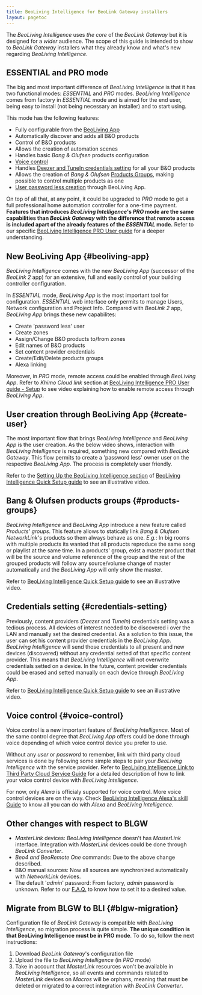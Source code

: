 ```yaml
---
title: BeoLiving Intelligence for BeoLink Gateway installers
layout: pagetoc
---
```


The _BeoLiving Intelligence_ uses _the core_ of the _BeoLink Gateway_ but it is designed for a _wider_ audience.
The scope of this guide is intended to show to _BeoLink Gateway_ installers what they already know and what's new regarding _BeoLiving Intelligence_.

## ESSENTIAL and PRO mode

The big and most important difference of _BeoLiving Intelligence_ is that it has two functional modes: _ESSENTIAL_ and _PRO_ modes. _BeoLiving 
Intelligence_ comes from factory in _ESSENTIAL_ mode and is aimed for the end user, being easy to install (not being necessary an installer) and 
to start using. 

This mode has the following features: 

 - Fully configurable from the [BeoLiving App](#beoliving-app)
 - Automatically discover and adds all B&O products
 - Control of B&O products
 - Allows the creation of automation scenes
 - Handles basic _Bang & Olufsen_ products configuration
 - [Voice control](#voice-control)
 - Handles [Deezer and TuneIn credentials setting](#credentials-setting) for all your B&O products
 - Allows the creation of _Bang & Olufsen_ [Products Groups](#products-groups), making possible to control multiple products as one
 - [User password less creation](#create-user) through BeoLiving App.  

On top of all that, at any point, it could be upgraded to _PRO_ mode to get a full professional home automation controller for a one-time payment.
 **Features that introduces _BeoLiving Intelligence_'s _PRO_ mode are the same capabilities than _BeoLink Gateway_ with the difference that remote
access is included apart of the already features of the _ESSENTIAL_ mode.** Refer to our specific [BeoLiving Intelligence PRO User guide](bli-pro-user-guide.md) for a deeper understanding.

## New BeoLiving App {#beoliving-app}

_BeoLiving Intelligence_ comes with the new _BeoLiving App_ (successor of the _BeoLink 2_ app) for an extensive, full and easily control of your 
building controller configuration.

In _ESSENTIAL_ mode, _BeoLiving App_ is the most important tool for configuration. _ESSENTIAL_ web interface only permits to manage Users, Network
 configuration and Project Info. Compared with _BeoLink 2_ app, _BeoLiving App_ brings these new capabilites: 

- Create 'password less' user
- Create zones
- Assign/Change B&O products to/from zones
- Edit names of B&O products
- Set content provider credentials
- Create/Edit/Delete products groups
- Alexa linking

Moreover, in _PRO_ mode, remote access could be enabled through _BeoLiving App_. Refer to _Khimo Cloud link_ section at [BeoLiving Intelligence PRO User guide - Setup](bli-pro-user-guide.md#setup) to see video explaining how to enable remote access through _BeoLiving App_.

## User creation through BeoLiving App {#create-user}

The most important flow that brings _BeoLiving Intelligence_ and _BeoLiving App_ is the user creation. As the below video shows, interaction with 
_BeoLiving Intelligence_ is required, something new compared with _BeoLink Gateway_. This flow permits to create a 'password less' owner user on 
the respective _BeoLiving App_. The process is completely user friendly.

Refer to the [Setting Up the BeoLiving Intelligence section](bli-quick-setup-guide.md#setup) of 
[BeoLiving Intelligence Quick Setup guide](bli-quick-setup-guide.md) to see an illustrative video.

## Bang & Olufsen products groups {#products-groups}

_BeoLiving Intelligence_ and _BeoLiving App_ introduce a new feature called _Products' groups_. This feature allows to statically link _Bang & Olufsen NetworkLink_'s products so them always behave as one. _E.g._: In big rooms with multiple products its wanted that all products reproduce the
same song or playlist at the same time. In a products' group, exist a master product that will be the source and volume reference of the
group and the rest of the grouped products will follow any source/volume change of master automatically and the _BeoLiving App_ will only
show the master.

Refer to [BeoLiving Intelligence Quick Setup guide](bli-quick-setup-guide.md#products-groups) to see an illustrative video.

## Credentials setting {#credentials-setting}

Previously, content providers (_Deezer_ and _TuneIn_) credentials setting was a tedious process. All devices of interest needed to be discovered i
over the LAN and manually set the desired credential.
As a solution to this issue, the user can set his content provider credentials in the _BeoLiving App_. _BeoLiving Intelligence_ will send those 
credentials to all present and new devices (discovered) without any credential setted of that specific content provider. This means that 
_BeoLiving Intelligence_ will not overwrite credentials setted on a device. In the future, content provider credentials could be erased and setted manually on each device through _BeoLiving App_.

Refer to [BeoLiving Intelligence Quick Setup guide](bli-quick-setup-guide.md#products-groups) to see an illustrative video.

## Voice control {#voice-control}

Voice control is a new important feature of _BeoLiving Intelligence_. Most of the same control degree that _BeoLiving App_ offers could be done 
through voice depending of which voice control device you prefer to use.  

Without any _user_ or _password_ to remember, link with third party cloud services is done by following some simple steps to pair your _BeoLiving 
Intelligence_ with the service provider. Refer to [BeoLiving Intelligence Link to Third Party Cloud Service Guide](bli-link-third-party-service.md
) for a detailed description of how to link your voice control device with _BeoLiving Intelligence_.

For now, only _Alexa_ is officialy supported for voice control. More voice control devices are on the way. Check [BeoLiving Intelligence Alexa's 
skill Guide](bli-alexa.md) to know all you can do with _Alexa_ and _BeoLiving Intelligence_.

## Other changes with respect to BLGW  

- _MasterLink_ devices: _BeoLiving Intelligence_ doesn't has _MasterLink_ interface. Integration with _MasterLink_ devices could be done through 
_BeoLink Converter_.
- _Beo4 and BeoRemote One_ commands: Due to the above change described.
- B&O manual sources: Now all sources are synchronized automatically with _NetworkLink_ devices.
- The default '_admin_' password: From factory, _admin_ password is unknown. Refer to our [F.A.Q.](bli-faq.md#admin-password) to know how to set 
it to a desired value.

## Migrate from BLGW to BLI {#blgw-migration}

Configuration file of _BeoLink Gateway_ is compatible with _BeoLiving Intelligence_, so migration process is quite simple. **The unique condition 
is that BeoLiving Intelligence must be in PRO mode**. To do so, follow the next instructions:

1. Download _BeoLink Gateway_'s configuration file
2. Upload the file to _BeoLiving Intelligence_ (in _PRO_ mode)
3. Take in account that _MasterLink_ resources won't be available in _BeoLiving Intelligence_, so all events and commands related to _MasterLink_ 
devices on _Macros_ will be orphans, meaning that must be deleted or migrated to a correct integration with _BeoLink Converter_.
